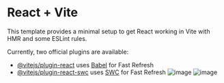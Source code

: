 # React + Vite

This template provides a minimal setup to get React working in Vite with HMR and some ESLint rules.

Currently, two official plugins are available:

- [@vitejs/plugin-react](https://github.com/vitejs/vite-plugin-react/blob/main/packages/plugin-react/README.md) uses [Babel](https://babeljs.io/) for Fast Refresh
- [@vitejs/plugin-react-swc](https://github.com/vitejs/vite-plugin-react-swc) uses [SWC](https://swc.rs/) for Fast Refresh
![image](https://github.com/Vikky04/Lottery-Game/assets/114574074/f390acd0-892f-434c-a873-e65f18e88718)
![image](https://github.com/Vikky04/Lottery-Game/assets/114574074/086a7af0-2ea8-4445-98f5-1f96bd8dc3f6)
